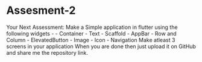 # Assesment-2
Your Next Assessment: Make a Simple application in flutter using the following widgets -  - Container  - Text  - Scaffold  - AppBar  - Row and Column  - ElevatedButton  - Image  - Icon  - Navigation  Make atleast 3 screens in your application  When you are done then just upload it on GitHub and share me the repository link.
